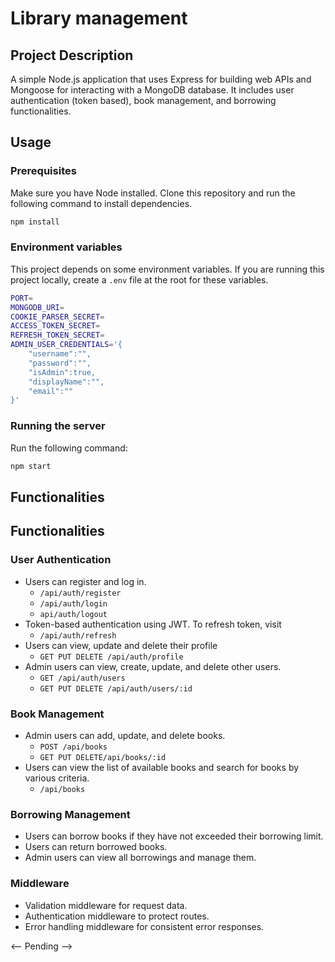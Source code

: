 # Library management

## Project Description

A simple Node.js application that uses Express for building web APIs and Mongoose for interacting with a MongoDB database. It includes user authentication (token based), book management, and borrowing functionalities. 

## Usage

### Prerequisites

Make sure you have Node installed. Clone this repository and run the following command to install dependencies. 
``` bash
npm install
```

### Environment variables

This project depends on some environment variables. If you are running this project locally, create a `.env` file at the root for these variables. 

``` bash
PORT=
MONGODB_URI=
COOKIE_PARSER_SECRET=
ACCESS_TOKEN_SECRET=
REFRESH_TOKEN_SECRET=
ADMIN_USER_CREDENTIALS='{
    "username":"",
    "password":"",
    "isAdmin":true,
    "displayName":"",
    "email":""
}'
```
### Running the server

Run the following command:
```bash
npm start
```

## Functionalities

## Functionalities

### User Authentication
- Users can register and log in. 
    - `/api/auth/register`
    - `/api/auth/login`
    - `api/auth/logout`
- Token-based authentication using JWT. To refresh token, visit
    - `/api/auth/refresh`
- Users can view, update and delete their profile
    - `GET PUT DELETE /api/auth/profile`
- Admin users can view, create, update, and delete other users.
    - `GET /api/auth/users`
    - `GET PUT DELETE /api/auth/users/:id`

### Book Management
- Admin users can add, update, and delete books.
    - `POST /api/books`
    - `GET PUT DELETE/api/books/:id`
- Users can view the list of available books and search for books by various criteria.
    - `/api/books`

### Borrowing Management
- Users can borrow books if they have not exceeded their borrowing limit.
- Users can return borrowed books.
- Admin users can view all borrowings and manage them.

### Middleware
- Validation middleware for request data.
- Authentication middleware to protect routes.
- Error handling middleware for consistent error responses.

<-- Pending -->